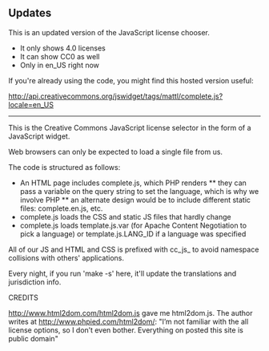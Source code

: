 ## Updates

This is an updated version of the JavaScript license chooser.

* It only shows 4.0 licenses
* It can show CC0 as well
* Only in en_US right now

If you're already using the code, you might find this hosted version useful:

http://api.creativecommons.org/jswidget/tags/mattl/complete.js?locale=en_US

---

This is the Creative Commons JavaScript license selector
in the form of a JavaScript widget.

Web browsers can only be expected to load a single file from us.

The code is structured as follows:
* An HTML page includes complete.js, which PHP renders
** they can pass a variable on the query string to set the language, which is why we involve PHP
** an alternate design would be to include different static files: complete.en.js, etc.
* complete.js loads the CSS and static JS files that hardly change
* complete.js loads template.js.var (for Apache Content Negotiation to pick a language) or template.js.LANG_ID if a language was specified

All of our JS and HTML and CSS is prefixed with cc_js_ to avoid 
namespace collisions with others' applications.

Every night, if you run 'make -s' here, it'll update the translations and jurisdiction info.

CREDITS

http://www.html2dom.com/html2dom.js gave me html2dom.js.  The author writes at http://www.phpied.com/html2dom/:
"I’m not familiar with the all license options, so I don’t even bother. Everything on posted this site is public domain"

